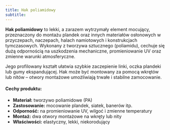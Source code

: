 ```yaml
---
title: Hak poliamidowy
subtitle: 
---
```


**Hak poliamidowy** to lekki, a zarazem wytrzymały element mocujący, przeznaczony do montażu plandek oraz innych materiałów osłonowych w przyczepach, naczepach, halach namiotowych i konstrukcjach tymczasowych. Wykonany z tworzywa sztucznego (poliamidu), cechuje się dużą odpornością na uszkodzenia mechaniczne, promieniowanie UV oraz zmienne warunki atmosferyczne.

Jego profilowany kształt ułatwia szybkie zaczepienie linki, oczka plandeki lub gumy ekspandującej. Hak może być montowany za pomocą wkrętów lub nitów – otwory montażowe umożliwiają trwałe i stabilne zamocowanie.

#### Cechy produktu:
- **Materiał:** tworzywo poliamidowe (PA)  
- **Zastosowanie:** mocowanie plandek, siatek, banerów itp.  
- **Odporność:** na promieniowanie UV, wilgoć i zmienne temperatury  
- **Montaż:** dwa otwory montażowe na wkręty lub nity  
- **Właściwości:** elastyczny, lekki, niekorodujący
